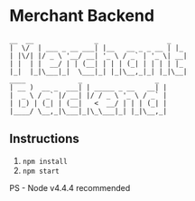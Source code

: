 # Merchant Backend

<!-- language: lang-none -->

    __  __               _                 _
    |  \/  | ___ _ __ ___| |__   __ _ _ __ | |_
    | |\/| |/ _ \ '__/ __| '_ \ / _` | '_ \| __|
    | |  | |  __/ | | (__| | | | (_| | | | | |_
    |_|  |_|\___|_|  \___|_| |_|\__,_|_| |_|\__|
    ____             _                  _
    | __ )  __ _  ___| | _____ _ __   __| |
    |  _ \ / _` |/ __| |/ / _ \ '_ \ / _` |
    | |_) | (_| | (__|   <  __/ | | | (_| |
    |____/ \__,_|\___|_|\_\___|_| |_|\__,_|


## Instructions

1. `npm install`
2. `npm start`


PS - Node v4.4.4 recommended

